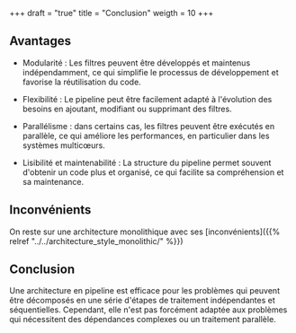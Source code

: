 +++
draft = "true"
title = "Conclusion"
weigth = 10
+++

## Avantages
- Modularité : Les filtres peuvent être développés et maintenus indépendamment, ce qui simplifie le processus de développement et favorise la réutilisation du code.

- Flexibilité : Le pipeline peut être facilement adapté à l'évolution des besoins en ajoutant, modifiant ou supprimant des filtres.

- Parallélisme : dans certains cas, les filtres peuvent être exécutés en parallèle, ce qui améliore les performances, en particulier dans les systèmes multicœurs.

- Lisibilité et maintenabilité : La structure du pipeline permet souvent d'obtenir un code plus et organisé, ce qui facilite sa compréhension et sa maintenance.

## Inconvénients
On reste sur une architecture monolithique avec ses [inconvénients]({{% relref "../../architecture_style_monolithic/" %}})

## Conclusion
Une architecture en pipeline est efficace pour les problèmes qui peuvent être décomposés en une série d'étapes de traitement indépendantes et séquentielles. Cependant, elle n'est pas forcément adaptée aux problèmes qui nécessitent des dépendances complexes ou un traitement parallèle.
